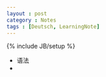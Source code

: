```yaml
---
layout : post
category : Notes
tags : [Deutsch, LearningNote]
---
```


{% include JB/setup %}

- 语法
- 